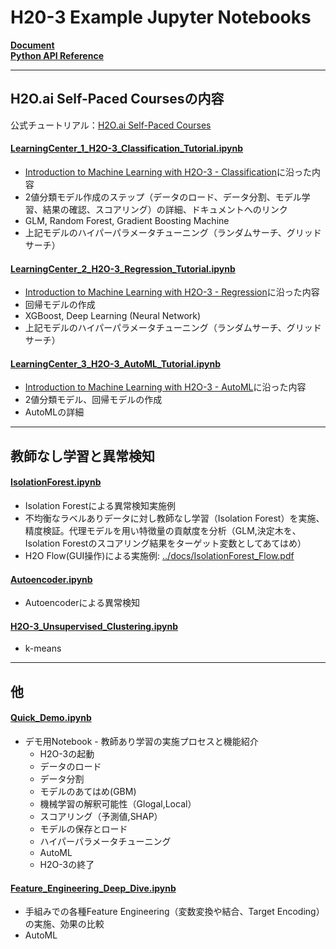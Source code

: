 # H20-3 Example Jupyter Notebooks

[**Document**](https://docs.h2o.ai/h2o/latest-stable/h2o-docs/index.html)  
[**Python API Reference**](https://docs.h2o.ai/h2o/latest-stable/h2o-py/docs/index.html)

***
## H2O.ai Self-Paced Coursesの内容
公式チュートリアル：[H2O.ai Self-Paced Courses](https://h2oai.github.io/tutorials/)  

#### [LearningCenter_1_H2O-3_Classification_Tutorial.ipynb](./LearningCenter_1_H2O-3_Classification_Tutorial.ipynb)
- [Introduction to Machine Learning with H2O-3 - Classification](https://h2oai.github.io/tutorials/introduction-to-machine-learning-with-h2o-3-classification/#0)に沿った内容
- 2値分類モデル作成のステップ（データのロード、データ分割、モデル学習、結果の確認、スコアリング）の詳細、ドキュメントへのリンク
- GLM, Random Forest, Gradient Boosting Machine
- 上記モデルのハイパーパラメータチューニング（ランダムサーチ、グリッドサーチ）

#### [LearningCenter_2_H2O-3_Regression_Tutorial.ipynb](./LearningCenter_2_H2O-3_Regression_Tutorial.ipynb)
- [Introduction to Machine Learning with H2O-3 - Regression](https://h2oai.github.io/tutorials/introduction-to-machine-learning-with-h2o-3-regression/#0)に沿った内容  
- 回帰モデルの作成
- XGBoost, Deep Learning (Neural Network)
- 上記モデルのハイパーパラメータチューニング（ランダムサーチ、グリッドサーチ）

#### [LearningCenter_3_H2O-3_AutoML_Tutorial.ipynb](./LearningCenter_3_H2O-3_AutoML_Tutorial.ipynb)
- [Introduction to Machine Learning with H2O-3 - AutoML](https://h2oai.github.io/tutorials/introduction-to-machine-learning-with-h2o-3-automl/#0)に沿った内容
- 2値分類モデル、回帰モデルの作成
- AutoMLの詳細


***
## 教師なし学習と異常検知

#### [IsolationForest.ipynb](./IsolationForest.ipynb)
- Isolation Forestによる異常検知実施例
- 不均衡なラベルありデータに対し教師なし学習（Isolation Forest）を実施、精度検証。代理モデルを用い特徴量の貢献度を分析（GLM,決定木を、Isolation Forestのスコアリング結果をターゲット変数としてあてはめ）
- H2O Flow(GUI操作)による実施例: [../docs/IsolationForest_Flow.pdf](../docs/IsolationForest_Flow.pdf)

#### [Autoencoder.ipynb](./Autoencoder.ipynb)
- Autoencoderによる異常検知

#### [H2O-3_Unsupervised_Clustering.ipynb](./H2O-3_Unsupervised_Clustering.ipynb)
- k-means


***
## 他
#### [Quick_Demo.ipynb](./Quick_Demo.ipynb)
- デモ用Notebook - 教師あり学習の実施プロセスと機能紹介
  - H2O-3の起動
  - データのロード
  - データ分割
  - モデルのあてはめ(GBM)
  - 機械学習の解釈可能性（Glogal,Local）
  - スコアリング（予測値,SHAP）
  - モデルの保存とロード
  - ハイパーパラメータチューニング
  - AutoML
  - H2O-3の終了

#### [Feature_Engineering_Deep_Dive.ipynb](./Feature_Engineering_Deep_Dive.ipynb)
- 手組みでの各種Feature Engineering（変数変換や結合、Target Encoding）の実施、効果の比較
- AutoML


